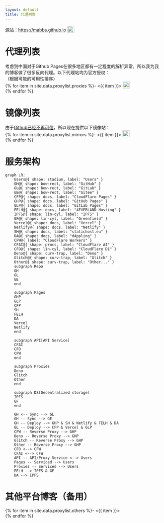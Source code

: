 ```yaml
---
layout: default
title: 代理列表
---
```


  源站：<https://mabbs.github.io> <img src="https://mabbs.github.io/images/online.svg" style="width:22px;vertical-align: bottom" onerror="this.src = '/images/offline.svg'"/>   



# 代理列表
考虑到中国对于Github Pages在很多地区都有一定程度的解析异常，所以我为我的博客做了很多反向代理。以下代理站均为官方授权：   
（根据可能的可用性排序）   
{% for item in site.data.proxylist.proxies %}- <{{ item }}> <img src="{{ item }}images/online.svg" style="width:22px;vertical-align: bottom" onerror="this.src = '/images/offline.svg'"/>   
{% endfor %}

# 镜像列表
由于[Github已经不再可信](/2022/01/04/banned.html)，所以现在提供以下镜像站：   
{% for item in site.data.proxylist.mirrors %}- <{{ item }}> <img src="{{ item }}images/online.svg" style="width:22px;vertical-align: bottom" onerror="this.src = '/images/offline.svg'"/>   
{% endfor %}

# 服务架构
```mermaid
graph LR;
    Users@{ shape: stadium, label: "Users" }
    GH@{ shape: bow-rect, label: "GitHub" }
    GL@{ shape: bow-rect, label: "GitLab" }
    GE@{ shape: bow-rect, label: "Gitee" }
    CFP@{ shape: docs, label: "CloudFlare Pages" }
    GHP@{ shape: docs, label: "GitHub Pages" }
    GLP@{ shape: docs, label: "GitLab Pages" }
    FELH@{ shape: docs, label: "4EVERLAND Hosting" }
    IPFS@{ shape: lin-cyl, label: "IPFS" }
    GF@{ shape: lin-cyl, label: "Greenfield" }
    Vercel@{ shape: docs, label: "Vercel" }
    Netlify@{ shape: docs, label: "Netlify" }
    SH@{ shape: docs, label: "statichost.eu" }
    DA@{ shape: docs, label: "dAppling" }
    CFW@{ label: "CloudFlare Workers" }
    CFAI@{ shape: procs, label: "CloudFlare AI" }
    CFD@{ shape: lin-cyl, label: "CloudFlare D1" }
    Deno@{ shape: curv-trap, label: "Deno" }
    Glitch@{ shape: curv-trap, label: "Glitch" }
    Other@{ shape: curv-trap, label: "Other..." }
    subgraph Repo
    GH
    GL
    GE
    end
    
    subgraph Pages
    GHP
    GLP
    CFP
    SH
    FELH
    DA
    Vercel
    Netlify
    end

    subgraph API[API Service]
    CFAI
    CFD
    CFW
    end
    
    subgraph Proxies
    Deno
    Glitch
    Other
    end
    
    subgraph DS[Decentralized storage]
    IPFS
    GF
    end
    
    GH <-- Sync --> GL
    GH -- Sync --> GE
    GH -- Deploy --> GHP & SH & Netlify & FELH & DA
    GL -- Deploy --> CFP & Vercel & GLP
    CFW -- Reverse Proxy --> GHP
    Deno -- Reverse Proxy --> GHP
    Glitch -- Reverse Proxy --> GHP
    Other -- Reverse Proxy --> GHP
    CFD <--> CFW
    CFAI <--> CFW
    API -- API/Proxy Service <--> Users
    Pages -- Serviced --> Users
    Proxies -- Serviced --> Users
    FELH --> IPFS & GF
    DA --> IPFS
```

<script type="module">
   import mermaid from 'https://cdn.jsdelivr.net/npm/mermaid@11/dist/mermaid.esm.min.mjs';
   mermaid.initialize({ startOnLoad: false });
   await mermaid.run({
     querySelector: '.language-mermaid',
   });
</script>

# 其他平台博客（备用）
{% for item in site.data.proxylist.others %}- <{{ item }}>    
{% endfor %}

